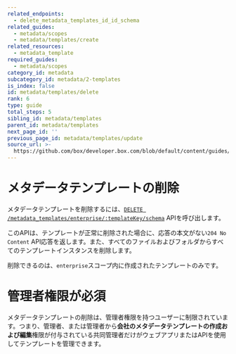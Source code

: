 ```yaml
---
related_endpoints:
  - delete_metadata_templates_id_id_schema
related_guides:
  - metadata/scopes
  - metadata/templates/create
related_resources:
  - metadata_template
required_guides:
  - metadata/scopes
category_id: metadata
subcategory_id: metadata/2-templates
is_index: false
id: metadata/templates/delete
rank: 6
type: guide
total_steps: 5
sibling_id: metadata/templates
parent_id: metadata/templates
next_page_id: ''
previous_page_id: metadata/templates/update
source_url: >-
  https://github.com/box/developer.box.com/blob/default/content/guides/metadata/2-templates/6-delete.md
---
```

# メタデータテンプレートの削除

メタデータテンプレートを削除するには、[`DELETE
/metadata_templates/enterprise/:templateKey/schema`][endpoint] APIを呼び出します。

<Samples id="delete_metadata_templates_id_id_schema">

</Samples>

このAPIは、テンプレートが正常に削除された場合に、応答の本文がない`204 No Content` API応答を返します。また、すべてのファイルおよびフォルダからすべてのテンプレートインスタンスを削除します。

削除できるのは、`enterprise`スコープ内に作成されたテンプレートのみです。

<Message warning>

# 管理者権限が必須

メタデータテンプレートの削除は、管理者権限を持つユーザーに制限されています。つまり、管理者、または管理者から**会社のメタデータテンプレートの作成および編集**権限が付与されている共同管理者だけがウェブアプリまたはAPIを使用してテンプレートを管理できます。

</Message>

[endpoint]: e://delete_metadata_templates_id_id_schema
